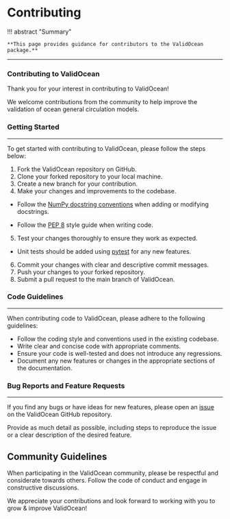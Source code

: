 # **Contributing**

!!! abstract "Summary"

    **This page provides guidance for contributors to the ValidOcean package.**

---

### **Contributing to ValidOcean**

Thank you for your interest in contributing to ValidOcean!

We welcome contributions from the community to help improve the validation of ocean general circulation models.

### **Getting Started**
---

To get started with contributing to ValidOcean, please follow the steps below:

1. Fork the ValidOcean repository on GitHub.
2. Clone your forked repository to your local machine.
3. Create a new branch for your contribution.
4. Make your changes and improvements to the codebase.

- Follow the [NumPy docstring conventions](https://numpydoc.readthedocs.io/en/latest/format.html) when adding or modifying docstrings.

- Follow the [PEP 8](https://peps.python.org/pep-0008/) style guide when writing code.

5. Test your changes thoroughly to ensure they work as expected.

- Unit tests should be added using [pytest](https://docs.pytest.org/en/stable/) for any new features.

6. Commit your changes with clear and descriptive commit messages.
7. Push your changes to your forked repository.
8. Submit a pull request to the main branch of ValidOcean.

### **Code Guidelines**
---

When contributing code to ValidOcean, please adhere to the following guidelines:

- Follow the coding style and conventions used in the existing codebase.
- Write clear and concise code with appropriate comments.
- Ensure your code is well-tested and does not introduce any regressions.
- Document any new features or changes in the appropriate sections of the documentation.

### **Bug Reports and Feature Requests**
---

If you find any bugs or have ideas for new features, please open an [issue](https://github.com/NOC-MSM/ValidOcean/issues) on the ValidOcean GitHub repository.

Provide as much detail as possible, including steps to reproduce the issue or a clear description of the desired feature.

Community Guidelines
--------------------

When participating in the ValidOcean community, please be respectful and considerate towards others. Follow the code of conduct and engage in constructive discussions.

We appreciate your contributions and look forward to working with you to grow & improve ValidOcean!
